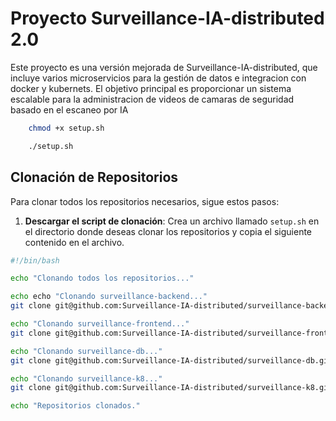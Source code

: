 <!-- # 🐳 Surveillance-IA-distributed 2.0

## ⚙️ Cómo correr el proyecto

1. Clona el repositorio:

```bash
git clone https://github.com/angel452/Surveillance-IA-distributed2.0
cd <nombre_del_repositorio>
```
2. Crea los archivos .env respectivos para cada proyecto (puedes copiar los ejemplos de .env.example):
- **Raíz**: `/.env`
```env
MYSQL_DATABASE=mydb
MYSQL_USER=myuser
MYSQL_PASSWORD=mypass
MYSQL_ROOT_PASSWORD=rootpass
```

- **Backend**: `backend/.env`
```env
DATABASE_URL="mysql://root:rootpass@mysql:3306/mydb"
```

- **Frontend**: `frontend/src/environments/environment.ts` y `frontend/src/environments/environment.prod.ts`
```typescript
// frontend/src/environments/environment.ts
export const environment = {
    production: false,
    apiUrl: 'http://localhost:3000',
};

// frontend/src/environments/environment.prod.ts
export const environment = {
    production: true,
    //apiUrl: 'https://api.miapp.com',
    apiUrl: 'http://localhost:3000',
};
```

3. Ejecuta los contenedores:
```bash
docker compose build
docker compose up -d
```

---

## 🧪 Tecnologías Usadas

- Angular 18
- NestJS
- Docker / Docker Compose

--- 
## 🧑‍💻 Autor
Desarrollado por:
- Brigham Caceres: [Brigham-CG](https://github.com/Brigham-CG)
- Angel Loayza [angel452](https://github.com/angel452)
- Hugo Manchego [Gabriel-Manchego](https://github.com/Gabriel-Manchego)
- Harold Villanueva [HarryLexvb](https://github.com/HarryLexvb) -->



# Proyecto Surveillance-IA-distributed 2.0

Este proyecto es una versión mejorada de Surveillance-IA-distributed, que incluye varios microservicios para la gestión de datos e integracion con docker y kubernets. El objetivo principal es proporcionar un sistema escalable para la administracion de videos de camaras de seguridad basado en el escaneo por IA


```bash
    chmod +x setup.sh
```

```bash
    ./setup.sh
```


## Clonación de Repositorios

Para clonar todos los repositorios necesarios, sigue estos pasos:

1. **Descargar el script de clonación**: Crea un archivo llamado `setup.sh` en el directorio donde deseas clonar los repositorios y copia el siguiente contenido en el archivo.

```bash
#!/bin/bash

echo "Clonando todos los repositorios..."

echo echo "Clonando surveillance-backend..."
git clone git@github.com:Surveillance-IA-distributed/surveillance-backend.git

echo "Clonando surveillance-frontend..."
git clone git@github.com:Surveillance-IA-distributed/surveillance-frontend.git

echo "Clonando surveillance-db..."
git clone git@github.com:Surveillance-IA-distributed/surveillance-db.git

echo "Clonando surveillance-k8..."
git clone git@github.com:Surveillance-IA-distributed/surveillance-k8.git

echo "Repositorios clonados."
```